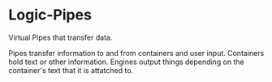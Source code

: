 # Logic-Pipes
Virtual Pipes that transfer data.

Pipes transfer information to and from containers and user input.
Containers hold text or other information.
Engines output things depending on the container's text that it is attatched to.
